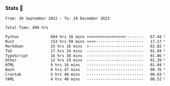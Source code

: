 ### Stats 👋
<!--START_SECTION:waka-->

```txt
From: 30 September 2022 - To: 19 December 2023

Total Time: 896 hrs

Python              604 hrs 16 mins >>>>>>>>>>>>>>>>>--------   67.44 %
Rust                153 hrs 50 mins >>>>---------------------   17.17 %
Markdown            25 hrs 16 mins  >------------------------   02.82 %
TeX                 17 hrs 24 mins  -------------------------   01.94 %
TypeScript          16 hrs 38 mins  -------------------------   01.86 %
Other               12 hrs 29 mins  -------------------------   01.39 %
HTML                9 hrs 16 mins   -------------------------   01.04 %
Bash                6 hrs 47 mins   -------------------------   00.76 %
Crontab             5 hrs 40 mins   -------------------------   00.63 %
YAML                4 hrs 40 mins   -------------------------   00.52 %
```

<!--END_SECTION:waka-->

<!--
**buhaytza2005/buhaytza2005** is a ✨ _special_ ✨ repository because its `README.md` (this file) appears on your GitHub profile.

Here are some ideas to get you started:

- 🔭 I’m currently working on ...
- 🌱 I’m currently learning ...
- 👯 I’m looking to collaborate on ...
- 🤔 I’m looking for help with ...
- 💬 Ask me about ...
- 📫 How to reach me: ...
- 😄 Pronouns: ...
- ⚡ Fun fact: ...
-->


